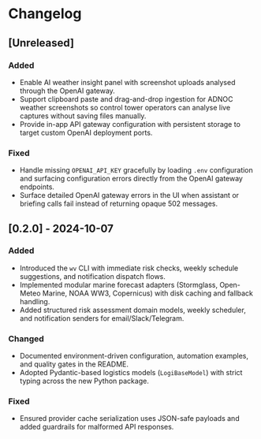 # Changelog

## [Unreleased]
### Added
- Enable AI weather insight panel with screenshot uploads analysed through the OpenAI gateway.
- Support clipboard paste and drag-and-drop ingestion for ADNOC weather screenshots so control tower operators can analyse live captures without saving files manually.
- Provide in-app API gateway configuration with persistent storage to target custom OpenAI deployment ports.

### Fixed
- Handle missing `OPENAI_API_KEY` gracefully by loading `.env` configuration and surfacing
  configuration errors directly from the OpenAI gateway endpoints.
- Surface detailed OpenAI gateway errors in the UI when assistant or briefing calls fail instead of returning opaque 502 messages.

## [0.2.0] - 2024-10-07
### Added
- Introduced the `wv` CLI with immediate risk checks, weekly schedule suggestions, and notification dispatch flows.
- Implemented modular marine forecast adapters (Stormglass, Open-Meteo Marine, NOAA WW3, Copernicus) with disk caching and fallback handling.
- Added structured risk assessment domain models, weekly scheduler, and notification senders for email/Slack/Telegram.

### Changed
- Documented environment-driven configuration, automation examples, and quality gates in the README.
- Adopted Pydantic-based logistics models (`LogiBaseModel`) with strict typing across the new Python package.

### Fixed
- Ensured provider cache serialization uses JSON-safe payloads and added guardrails for malformed API responses.
